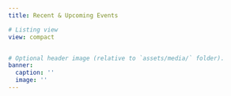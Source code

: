 ```yaml
---
title: Recent & Upcoming Events

# Listing view
view: compact


# Optional header image (relative to `assets/media/` folder).
banner:
  caption: ''
  image: ''
---
```

